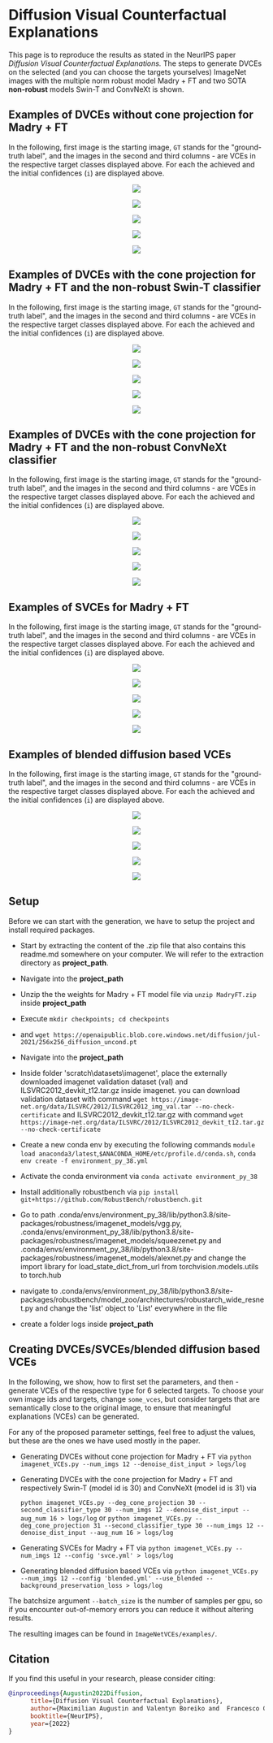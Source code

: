 # **Diffusion Visual Counterfactual Explanations**

This page is to reproduce the results as stated in the NeurIPS paper *Diffusion Visual Counterfactual Explanations.* The steps to generate DVCEs on the selected (and you can choose the targets yourselves) ImageNet images with the multiple norm robust model Madry + FT and two SOTA **non-robust** models Swin-T and ConvNeXt is shown. 

## Examples of DVCEs without cone projection for Madry + FT

In the following, first image is the starting image, `GT` stands for the "ground-truth label", and the images in the second and third columns - are VCEs in the respective target classes displayed above. For each the achieved and the initial confidences (`i`) are displayed above.

<p align="center">
  <img src="ImageNetVCEs/examples/Madry + FT/0.png" />
</p>
<p align="center">
  <img src="ImageNetVCEs/examples/Madry + FT/2.png" />
</p>
<p align="center">
  <img src="ImageNetVCEs/examples/Madry + FT/4.png" />
</p>
<p align="center">
  <img src="ImageNetVCEs/examples/Madry + FT/8.png" />
</p>
<p align="center">
  <img src="ImageNetVCEs/examples/Madry + FT/10.png" />
</p>

## Examples of DVCEs with the cone projection for Madry + FT and  the **non-robust** Swin-T classifier

In the following, first image is the starting image, `GT` stands for the "ground-truth label", and the images in the second and third columns - are VCEs in the respective target classes displayed above. For each the achieved and the initial confidences (`i`) are displayed above.

<p align="center">
  <img src="ImageNetVCEs/examples/Madry + FT _Swin-T/0.png" />
</p>
<p align="center">
  <img src="ImageNetVCEs/examples/Madry + FT _Swin-T/2.png" />
</p>
<p align="center">
  <img src="ImageNetVCEs/examples/Madry + FT _Swin-T/4.png" />
</p>
<p align="center">
  <img src="ImageNetVCEs/examples/Madry + FT _Swin-T/8.png" />
</p>
<p align="center">
  <img src="ImageNetVCEs/examples/Madry + FT _Swin-T/10.png" />
</p>

## Examples of DVCEs with the cone projection for Madry + FT and  the **non-robust** ConvNeXt classifier

In the following, first image is the starting image, `GT` stands for the "ground-truth label", and the images in the second and third columns - are VCEs in the respective target classes displayed above. For each the achieved and the initial confidences (`i`) are displayed above.

<p align="center">
  <img src="ImageNetVCEs/examples/Madry+ FT_ConvNeXt/0.png" />
</p>
<p align="center">
  <img src="ImageNetVCEs/examples/Madry+ FT_ConvNeXt/2.png" />
</p>
<p align="center">
  <img src="ImageNetVCEs/examples/Madry+ FT_ConvNeXt/4.png" />
</p>
<p align="center">
  <img src="ImageNetVCEs/examples/Madry+ FT_ConvNeXt/8.png" />
</p>
<p align="center">
  <img src="ImageNetVCEs/examples/Madry+ FT_ConvNeXt/10.png" />
</p>

## Examples of SVCEs for Madry + FT

In the following, first image is the starting image, `GT` stands for the "ground-truth label", and the images in the second and third columns - are VCEs in the respective target classes displayed above. For each the achieved and the initial confidences (`i`) are displayed above.

<p align="center">
  <img src="ImageNetVCEs/examples/svces/0.png" />
</p>
<p align="center">
  <img src="ImageNetVCEs/examples/svces/2.png" />
</p>
<p align="center">
  <img src="ImageNetVCEs/examples/svces/4.png" />
</p>
<p align="center">
  <img src="ImageNetVCEs/examples/svces/8.png" />
</p>
<p align="center">
  <img src="ImageNetVCEs/examples/svces/10.png" />
</p>

## Examples of blended diffusion based VCEs

In the following, first image is the starting image, `GT` stands for the "ground-truth label", and the images in the second and third columns - are VCEs in the respective target classes displayed above. For each the achieved and the initial confidences (`i`) are displayed above.

<p align="center">
  <img src="ImageNetVCEs/examples/blended_diffuion/0.png" />
</p>
<p align="center">
  <img src="ImageNetVCEs/examples/blended_diffuion/2.png" />
</p>
<p align="center">
  <img src="ImageNetVCEs/examples/blended_diffuion/4.png" />
</p>
<p align="center">
  <img src="ImageNetVCEs/examples/blended_diffuion/8.png" />
</p>
<p align="center">
  <img src="ImageNetVCEs/examples/blended_diffuion/10.png" />
</p>


## Setup

Before we can start with the generation, we have to setup the project and install required packages.

* Start by extracting the content of the .zip file that also contains this readme.md somewhere on your computer. We will refer to the extraction directory as **project_path**.
* Navigate into the  **project_path**

* Unzip the the weights for Madry + FT model file via `unzip MadryFT.zip` inside **project_path**

* Execute `mkdir checkpoints; cd checkpoints`
* and `wget https://openaipublic.blob.core.windows.net/diffusion/jul-2021/256x256_diffusion_uncond.pt`

* Navigate into the  **project_path**
* Inside folder 'scratch\datasets\imagenet', place the externally downloaded imagenet validation dataset (val) and ILSVRC2012_devkit_t12.tar.gz inside imagenet. you can download validation dataset with command `wget https://image-net.org/data/ILSVRC/2012/ILSVRC2012_img_val.tar --no-check-certificate` and ILSVRC2012_devkit_t12.tar.gz with command `wget https://image-net.org/data/ILSVRC/2012/ILSVRC2012_devkit_t12.tar.gz --no-check-certificate`

* Create a new conda env by executing the following commands `module load anaconda3/latest`,`$ANACONDA_HOME/etc/profile.d/conda.sh`, `conda env create -f environment_py_38.yml`
* Activate the conda environment via `conda activate environment_py_38`
* Install additionally robustbench via `pip install git+https://github.com/RobustBench/robustbench.git`
* Go to path .conda/envs/environment_py_38/lib/python3.8/site-packages/robustness/imagenet_models/vgg.py, .conda/envs/environment_py_38/lib/python3.8/site-packages/robustness/imagenet_models/squeezenet.py and .conda/envs/environment_py_38/lib/python3.8/site-packages/robustness/imagenet_models/alexnet.py and change the import library for load_state_dict_from_url from torchvision.models.utils to torch.hub
* navigate to .conda/envs/environment_py_38/lib/python3.8/site-packages/robustbench/model_zoo/architectures/robustarch_wide_resnet.py and change the 'list' object to 'List' everywhere in the file
* create a folder logs inside **project_path**

## Creating  DVCEs/SVCEs/blended diffusion based VCEs

In the following, we show, how to first set the parameters, and then - generate VCEs of the respective type for 6 selected targets. To choose your own image ids and targets, change `some_vces`, but consider targets that are semantically close to the original image, to ensure that meaningful explanations (VCEs) can be generated.

For any of the proposed parameter settings, feel free to adjust the values, but these are the ones we have used mostly in the paper.

* Generating DVCEs without cone projection for Madry + FT via
  `python imagenet_VCEs.py --num_imgs 12 --denoise_dist_input > logs/log`  

* Generating DVCEs with the cone projection for Madry + FT and respectively Swin-T (model id is 30) and ConvNeXt (model id is 31) via
  
  `python imagenet_VCEs.py --deg_cone_projection 30 --second_classifier_type 30 --num_imgs 12 --denoise_dist_input --aug_num 16 > logs/log`
  or
  `python imagenet_VCEs.py --deg_cone_projection 31 --second_classifier_type 30 --num_imgs 12 --denoise_dist_input --aug_num 16 > logs/log`

* Generating SVCEs for Madry + FT via
  `python imagenet_VCEs.py --num_imgs 12 --config 'svce.yml' > logs/log` 

* Generating blended diffusion based VCEs via
  `python imagenet_VCEs.py --num_imgs 12 --config 'blended.yml' --use_blended --background_preservation_loss > logs/log` 

The batchsize argument `--batch_size` is the number of samples per gpu, so if you encounter out-of-memory errors you can reduce it without altering results.

The resulting images can be found in `ImageNetVCEs/examples/`.

## Citation

If you find this useful in your research, please consider citing:

```bibtex
@inproceedings{Augustin2022Diffusion,
      title={Diffusion Visual Counterfactual Explanations},
      author={Maximilian Augustin and Valentyn Boreiko and  Francesco Croce  and Matthias Hein},
      booktitle={NeurIPS},
      year={2022}
}
